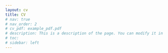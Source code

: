```yaml
---
layout: cv
title: CV
# nav: true
# nav_order: 2
# cv_pdf: example_pdf.pdf
# description: This is a description of the page. You can modify it in '_pages/cv.md'. You can also change or remove the top pdf download button.
# toc:
# sidebar: left
---
```

